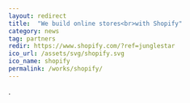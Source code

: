 ```yaml
---
layout: redirect
title:  "We build online stores<br>with Shopify"
category: news
tag: partners
redir: https://www.shopify.com/?ref=junglestar
ico_url: /assets/svg/shopify.svg
ico_name: shopify
permalink: /works/shopify/
---
```

.
